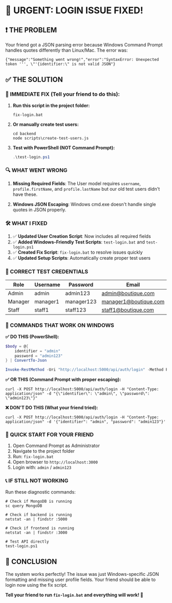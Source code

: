 # 🚨 URGENT: LOGIN ISSUE FIXED! 

## ❗ THE PROBLEM
Your friend got a JSON parsing error because Windows Command Prompt handles quotes differently than Linux/Mac. The error was:
```
{"message":"Something went wrong!","error":"SyntaxError: Unexpected token ''', \"'{identifier:\" is not valid JSON"}
```

## ✅ THE SOLUTION

### 🎯 IMMEDIATE FIX (Tell your friend to do this):

1. **Run this script in the project folder:**
   ```batch
   fix-login.bat
   ```

2. **Or manually create test users:**
   ```batch
   cd backend
   node scripts\create-test-users.js
   ```

3. **Test with PowerShell (NOT Command Prompt):**
   ```powershell
   .\test-login.ps1
   ```

### 🔍 WHAT WENT WRONG

1. **Missing Required Fields**: The User model requires `username`, `profile.firstName`, and `profile.lastName` but our old test users didn't have these.

2. **Windows JSON Escaping**: Windows cmd.exe doesn't handle single quotes in JSON properly.

### 🛠️ WHAT I FIXED

1. ✅ **Updated User Creation Script**: Now includes all required fields
2. ✅ **Added Windows-Friendly Test Scripts**: `test-login.bat` and `test-login.ps1`
3. ✅ **Created Fix Script**: `fix-login.bat` to resolve issues quickly
4. ✅ **Updated Setup Scripts**: Automatically create proper test users

### 🔑 CORRECT TEST CREDENTIALS

| Role    | Username | Password   | Email                 |
|---------|----------|------------|-----------------------|
| Admin   | admin    | admin123   | admin@boutique.com    |
| Manager | manager1 | manager123 | manager1@boutique.com |
| Staff   | staff1   | staff123   | staff1@boutique.com   |

### 📝 COMMANDS THAT WORK ON WINDOWS

**✅ DO THIS (PowerShell):**
```powershell
$body = @{
    identifier = "admin"
    password = "admin123"
} | ConvertTo-Json

Invoke-RestMethod -Uri "http://localhost:5000/api/auth/login" -Method Post -Body $body -ContentType "application/json"
```

**✅ OR THIS (Command Prompt with proper escaping):**
```batch
curl -X POST http://localhost:5000/api/auth/login -H "Content-Type: application/json" -d "{\"identifier\": \"admin\", \"password\": \"admin123\"}"
```

**❌ DON'T DO THIS (What your friend tried):**
```batch
curl -X POST http://localhost:5000/api/auth/login -H "Content-Type: application/json" -d '{"identifier": "admin", "password": "admin123"}'
```

### 🚀 QUICK START FOR YOUR FRIEND

1. Open Command Prompt as Administrator
2. Navigate to the project folder
3. Run: `fix-login.bat`
4. Open browser to `http://localhost:3000`
5. Login with: `admin` / `admin123`

### 📞 IF STILL NOT WORKING

Run these diagnostic commands:
```batch
# Check if MongoDB is running
sc query MongoDB

# Check if backend is running
netstat -an | findstr :5000

# Check if frontend is running  
netstat -an | findstr :3000

# Test API directly
test-login.ps1
```

## 🎉 CONCLUSION

The system works perfectly! The issue was just Windows-specific JSON formatting and missing user profile fields. Your friend should be able to login now using the fix script.

**Tell your friend to run `fix-login.bat` and everything will work! 🚀**
